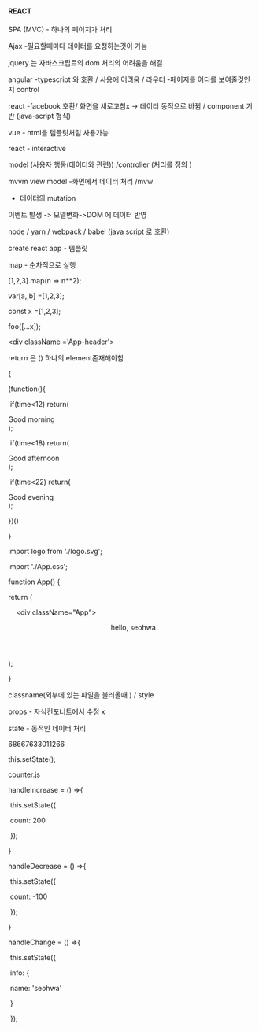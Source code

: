 
#### REACT

SPA (MVC) - 하나의 페이지가 처리 

Ajax -필요할때마다 데이터를 요청하는것이 가능 

jquery 는 자바스크립트의 dom 처리의 어려움을 해결 

angular  -typescript 와 호환 / 사용에 어려움 / 라우터 -페이지를 어디를 보여줄것인지 control   

react -facebook 호환/ 화면을 새로고침x -> 데이터 동적으로 바뀜 / component 기반 (java-script 형식) 

vue - html을 템플릿처럼 사용가능

react - interactive

model (사용자 행동(데이터와 관련)) /controller (처리를 정의 )

mvvm view model -화면에서 데이터 처리 /mvw

- 데이터의 mutation 

이벤트 발생 -> 모델변화->DOM 에 데이터 반영

 node / yarn / webpack / babel (java script 로 호환)

create react app - 템플릿 

map -  순차적으로 실행



[1,2,3].map(n => n**2);

var[a,,b] =[1,2,3];

const x =[1,2,3];

foo([...x]);

<div className ='App-header'>


return 은 () 하나의 element존재해야함

 {

   

   (function(){

​    if(time<12) return(<div>Good morning</div>);

​    if(time<18) return(<div>Good afternoon </div>);

​    if(time<22) return(<div>Good evening</div>);

   })()

   }



import logo from './logo.svg';

import './App.css';

function App() {

 return (

    <div className="App">


   <header className="App-header">


​    hello, seohwa 

   </header>

  </div>

 );

}



classname(외부에 있는 파일을 불러올때 ) / style 

props - 자식컨포너트에서 수정 x

state - 동적인 데이터 처리

68667633011266



 this.setState();



counter.js

 handleIncrease = () =>{

​    this.setState({

​      count: 200

​    });



  }

  handleDecrease = () =>{

​    this.setState({

​      count: -100

​    });



  }



 handleChange = () =>{

​    this.setState({

​      info: {

​        name: 'seohwa'

​      }

​    });
